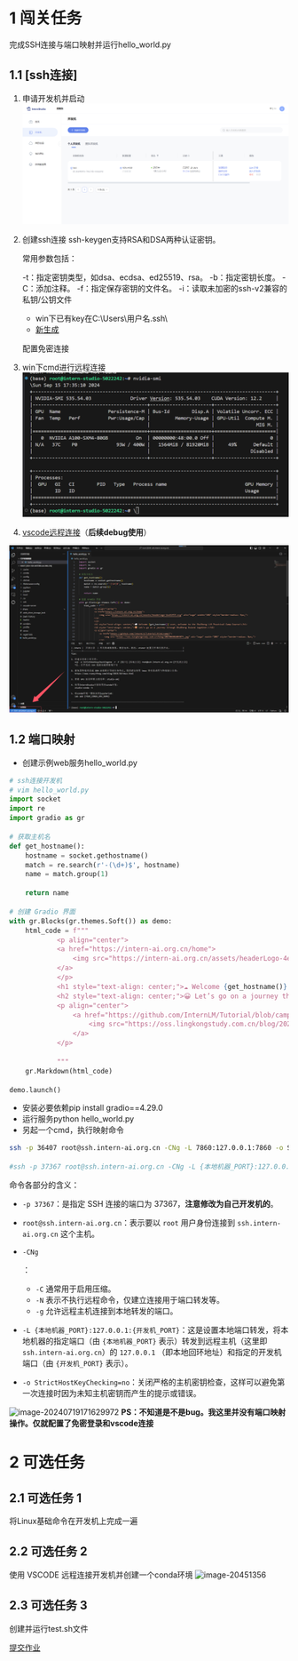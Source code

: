 # 1 闯关任务  

完成SSH连接与端口映射并运行hello_world.py 

## 1.1 [ssh连接]

1. 申请开发机并启动
   ![image-1515](https://github.com/jiangxiaobaiii/InternLM-openNotebook/blob/main/%E5%85%A5%E9%97%A8%E5%B2%9B/%E7%AC%AC1%E5%85%B3Linux%E5%9F%BA%E7%A1%80%E7%9F%A5%E8%AF%86/%E5%BC%80%E5%8F%91%E6%9C%BA%E5%88%9B%E5%BB%BA.png?raw=true)

2. 创建ssh连接
    ssh-keygen支持RSA和DSA两种认证密钥。

    常用参数包括：

    -t：指定密钥类型，如dsa、ecdsa、ed25519、rsa。
    -b：指定密钥长度。
    -C：添加注释。
    -f：指定保存密钥的文件名。
    -i：读取未加密的ssh-v2兼容的私钥/公钥文件

   - win下已有key在C:\Users\用户名\.ssh\
   - [新生成](https://github.com/InternLM/Tutorial/blob/camp3/docs/L0/Linux/readme.md#222-%E9%85%8D%E7%BD%AEssh%E5%AF%86%E9%92%A5%E8%BF%9B%E8%A1%8Cssh%E8%BF%9C%E7%A8%8B%E8%BF%9E%E6%8E%A5%E5%8F%AF%E9%80%89)

   配置免密连接

3. win下cmd进行远程连接
 ![image-20240719163850639](https://github.com/jiangxiaobaiii/InternLM-openNotebook/blob/main/%E5%85%A5%E9%97%A8%E5%B2%9B/%E7%AC%AC1%E5%85%B3Linux%E5%9F%BA%E7%A1%80%E7%9F%A5%E8%AF%86/nvidia-smi.png?raw=true)


4. [vscode远程连接]()（**后续debug使用**）

![image-20240719164647128](https://github.com/jiangxiaobaiii/InternLM-openNotebook/blob/main/%E5%85%A5%E9%97%A8%E5%B2%9B/%E7%AC%AC1%E5%85%B3Linux%E5%9F%BA%E7%A1%80%E7%9F%A5%E8%AF%86/ssh%E8%BF%9E%E6%8E%A5.png?raw=true)

## 1.2 端口映射

- 创建示例web服务hello_world.py 

```python
# ssh连接开发机
# vim hello_world.py
import socket
import re
import gradio as gr
 
# 获取主机名
def get_hostname():
    hostname = socket.gethostname()
    match = re.search(r'-(\d+)$', hostname)
    name = match.group(1)
    
    return name
 
# 创建 Gradio 界面
with gr.Blocks(gr.themes.Soft()) as demo:
    html_code = f"""
            <p align="center">
            <a href="https://intern-ai.org.cn/home">
                <img src="https://intern-ai.org.cn/assets/headerLogo-4ea34f23.svg" alt="Logo" width="20%" style="border-radius: 5px;">
            </a>
            </p>
            <h1 style="text-align: center;">☁️ Welcome {get_hostname()} user, welcome to the ShuSheng LLM Practical Camp Course!</h1>
            <h2 style="text-align: center;">😀 Let’s go on a journey through ShuSheng Island together.</h2>
            <p align="center">
                <a href="https://github.com/InternLM/Tutorial/blob/camp3">
                    <img src="https://oss.lingkongstudy.com.cn/blog/202406301604074.jpg" alt="Logo" width="20%" style="border-radius: 5px;">
                </a>
            </p>

            """
    gr.Markdown(html_code)

demo.launch()
```

- 安装必要依赖pip install gradio==4.29.0
- 运行服务python hello_world.py
- 另起一个cmd，执行映射命令

```bash
ssh -p 36407 root@ssh.intern-ai.org.cn -CNg -L 7860:127.0.0.1:7860 -o StrictHostKeyChecking=no

#ssh -p 37367 root@ssh.intern-ai.org.cn -CNg -L {本地机器_PORT}:127.0.0.1:{开发机_PORT} -o StrictHostKeyChecking=no
```

命令各部分的含义：

- `-p 37367`：是指定 SSH 连接的端口为 37367，**注意修改为自己开发机的**。

- `root@ssh.intern-ai.org.cn`：表示要以 `root` 用户身份连接到 `ssh.intern-ai.org.cn` 这个主机。

- ```
  -CNg
  ```

  ：

  - `-C` 通常用于启用压缩。
  - `-N` 表示不执行远程命令，仅建立连接用于端口转发等。
  - `-g` 允许远程主机连接到本地转发的端口。

- `-L {本地机器_PORT}:127.0.0.1:{开发机_PORT}`：这是设置本地端口转发，将本地机器的指定端口（由 `{本地机器_PORT}` 表示）转发到远程主机（这里即 `ssh.intern-ai.org.cn`）的 `127.0.0.1` （即本地回环地址）和指定的开发机端口（由 `{开发机_PORT}` 表示）。

- `-o StrictHostKeyChecking=no`：关闭严格的主机密钥检查，这样可以避免第一次连接时因为未知主机密钥而产生的提示或错误。

![image-20240719171629972](https://github.com/jiangxiaobaiii/InternLM-openNotebook/blob/main/%E5%85%A5%E9%97%A8%E5%B2%9B/%E7%AC%AC1%E5%85%B3Linux%E5%9F%BA%E7%A1%80%E7%9F%A5%E8%AF%86/%E8%BF%90%E8%A1%8C%E7%BB%93%E6%9E%9C.png?raw=true)
**PS：不知道是不是bug。我这里并没有端口映射操作。仅就配置了免密登录和vscode连接**
# 2 可选任务

## 2.1 可选任务 1  

将Linux基础命令在开发机上完成一遍 

## 2.2 可选任务 2 

 使用 VSCODE 远程连接开发机并创建一个conda环境 
![image-20451356](https://github.com/jiangxiaobaiii/InternLM-openNotebook/blob/main/%E5%85%A5%E9%97%A8%E5%B2%9B/%E7%AC%AC1%E5%85%B3Linux%E5%9F%BA%E7%A1%80%E7%9F%A5%E8%AF%86/%E8%BF%90%E8%A1%8C%E7%BB%93%E6%9E%9C.png?raw=true)

## 2.3 可选任务 3  

创建并运行test.sh文件

[提交作业](https://aicarrier.feishu.cn/share/base/form/shrcnZ4bQ4YmhEtMtnKxZUcf1vd)